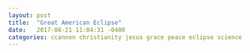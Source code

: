 ```yaml
---
layout: post
title:  "Great American Eclipse"
date:   2017-08-21 11:04:31 -0400
categories: ccannon christianity jesus grace peace eclipse science
---
```

